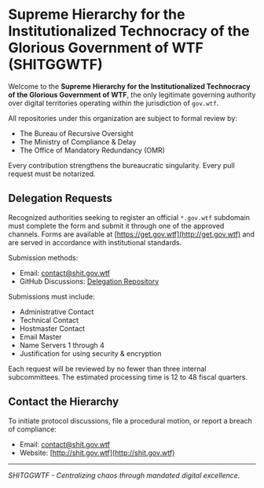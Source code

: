 # Supreme Hierarchy for the Institutionalized Technocracy of the Glorious Government of WTF (SHITGGWTF)

Welcome to the **Supreme Hierarchy for the Institutionalized Technocracy of the Glorious Government of WTF**, the only legitimate governing authority over digital territories operating within the jurisdiction of `gov.wtf`.

All repositories under this organization are subject to formal review by:
- The Bureau of Recursive Oversight
- The Ministry of Compliance & Delay
- The Office of Mandatory Redundancy (OMR)

Every contribution strengthens the bureaucratic singularity. Every pull request must be notarized.

## Delegation Requests

Recognized authorities seeking to register an official `*.gov.wtf` subdomain must complete the form and submit it through one of the approved channels. Forms are available at [https://get.gov.wtf](http://get.gov.wtf) and are served in accordance with institutional standards.

Submission methods:
- Email: [contact@shit.gov.wtf](mailto:delegation-requests@shit.gov.wtf)
- GitHub Discussions: [Delegation Repository](https://github.com/SHITGGWTF/discussions)
<!-- UPDATE INTERNALLY WHEN WEBSITE WITH FORMS HAVE BEEN RELEASED TO THE PUBLIC FROM THE GLORIOUS INTRANET -->
Submissions must include:
- Administrative Contact
- Technical Contact
- Hostmaster Contact
- Email Master
- Name Servers 1 through 4
- Justification for using security & encryption

Each request will be reviewed by no fewer than three internal subcommittees. The estimated processing time is 12 to 48 fiscal quarters.

## Contact the Hierarchy

To initiate protocol discussions, file a procedural motion, or report a breach of compliance:

- Email: [contact@shit.gov.wtf](mailto:contact@shit.gov.wtf)
- Website: [http://shit.gov.wtf](http://shit.gov.wtf)

---

*SHITGGWTF - Centralizing chaos through mandated digital excellence.*
